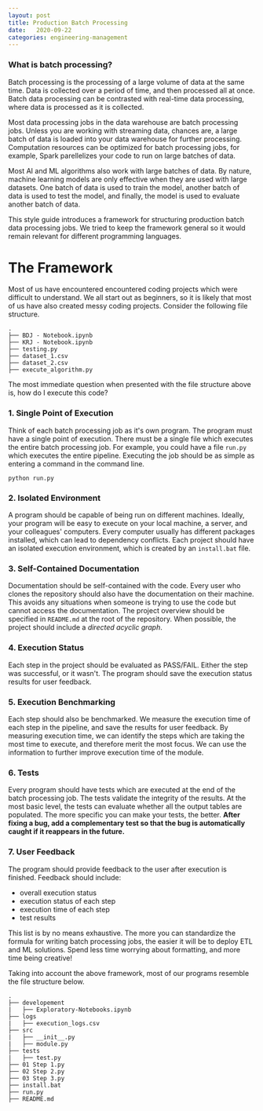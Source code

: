 ```yaml
---
layout: post
title: Production Batch Processing
date:   2020-09-22
categories: engineering-management
---
```


### What is batch processing?
Batch processing is the processing of a large volume of data at the same time. Data is collected over a period of time, and then processed all at once. Batch data processing can be contrasted with real-time data processing, where data is processed as it is collected.

Most data processing jobs in the data warehouse are batch processing jobs. Unless you are working with streaming data, chances are, a large batch of data is loaded into your data warehouse for further processing. Computation resources can be optimized for batch processing jobs, for example, Spark parellelizes your code to run on large batches of data.

Most AI and ML algorithms also work with large batches of data. By nature, machine learning models are only effective when they are used with large datasets. One batch of data is used to train the model, another batch of data is used to test the model, and finally, the model is used to evaluate another batch of data.

This style guide introduces a framework for structuring production batch data processing jobs. We tried to keep the framework general so it would remain relevant for different programming languages.

# **The Framework**
Most of us have encountered encountered coding projects which were difficult to understand. We all start out as beginners, so it is likely that most of us have also created messy coding projects. Consider the following file structure.

```
.
├── BDJ - Notebook.ipynb
├── KRJ - Notebook.ipynb
├── testing.py
├── dataset_1.csv
├── dataset_2.csv
├── execute_algorithm.py
```

The most immediate question when presented with the file structure above is, how do I execute this code?

### 1. Single Point of Execution
Think of each batch processing job as it's own program. The program must have a single point of execution. There must be a single file which executes the entire batch processing job. For example, you could have a file `run.py` which executes the entire pipeline. Executing the job should be as simple as entering a command in the command line.
```
python run.py
```

### 2. Isolated Environment
A program should be capable of being run on different machines. Ideally, your program will be easy to execute on your local machine, a server, and your colleagues' computers. Every computer usually has different packages installed, which can lead to dependency conflicts. Each project should have an isolated execution environment, which is created by an `install.bat` file.

### 3. Self-Contained Documentation
Documentation should be self-contained with the code. Every user who clones the repository should also have the documentation on their machine. This avoids any situations when someone is trying to use the code but cannot access the documentation. The project overview should be specified in `README.md` at the root of the repository. When possible, the project should include a *directed acyclic graph*.

### 4. Execution Status
Each step in the project should be evaluated as PASS/FAIL. Either the step was successful, or it wasn't. The program should save the execution status results for user feedback.

### 5. Execution Benchmarking
Each step should also be benchmarked. We measure the execution time of each step in the pipeline, and save the results for user feedback. By measuring execution time, we can identify the steps which are taking the most time to execute, and therefore merit the most focus. We can use the information to further improve execution time of the module.

### 6. Tests
Every program should have tests which are executed at the end of the batch processing job. The tests validate the integrity of the results. At the most basic level, the tests can evaluate whether all the output tables are populated. The more specific you can make your tests, the better. **After fixing a bug, add a complementary test so that the bug is automatically caught if it reappears in the future.**

### 7. User Feedback
The program should provide feedback to the user after execution is finished. Feedback should include:
* overall execution status
* execution status of each step
* execution time of each step
* test results

This list is by no means exhaustive. The more you can standardize the formula for writing batch processing jobs, the easier it will be to deploy ETL and ML solutions. Spend less time worrying about formatting, and more time being creative!

Taking into account the above framework, most of our programs resemble the file structure below.

```
.
├── developement
|	├── Exploratory-Notebooks.ipynb
├── logs
|	├── execution_logs.csv
├── src
|	├── __init__.py
|	├── module.py
├── tests
|	├── test.py
├── 01 Step 1.py
├── 02 Step 2.py
├── 03 Step 3.py
├── install.bat
├── run.py
├── README.md
```
